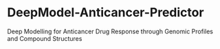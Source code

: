 # DeepModel-Anticancer-Predictor
Deep Modelling for Anticancer Drug Response through Genomic Profiles and Compound Structures
